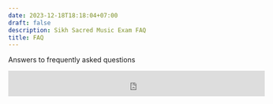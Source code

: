```yaml
---
date: 2023-12-18T18:18:04+07:00
draft: false
description: Sikh Sacred Music Exam FAQ
title: FAQ
---
```


<div class="mx-auto max-w-7xl px-6 lg:px-8">
  <div class="mx-auto max-w-2xl ">
    <p class="mt-6 text-lg leading-8 text-gray-300">
      Answers to frequently asked questions
    </p>
  </div>
  <div id='contentPlaceholder'></div>
</div>


<div class="flex justify-center">
        <iframe src="https://embeds.beehiiv.com/71a74205-7f50-46ba-8f87-fae9c4c998b3?slim=true"
        data-test-id="beehiiv-embed" width="520" height="52" frameborder="0" scrolling="no"
        style="margin: 0; border-radius: 0px !important; background-color: transparent;"></iframe>
</div>

<script type="text/javascript">

  document.addEventListener('DOMContentLoaded', async ()=> {
    const contentElement = document.getElementById('contentPlaceholder');
    contentElement.innerHTML="<div class='loadingGraphic'>Loading ...</div>";

    const content = await getContent('faq');

    const outputHtmlArr = content.map((el)=>{
      return `<div class="mx-auto max-w-2xl">
        <h2 class="text-xl font-bold tracking-tight text-white sm:text-xl">${el.question}</h2>
        <p class="mt-6 text-lg leading-8 text-gray-300">
          ${el.answer}
        </p>
      </div>`
    });

   contentElement.innerHTML = outputHtmlArr.join("");

  });
  </script>
